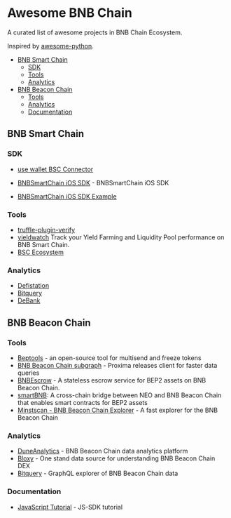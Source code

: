 # Awesome BNB Chain

A curated list of awesome projects in BNB Chain Ecosystem.

Inspired by [awesome-python](https://github.com/vinta/awesome-python/).

- [BNB Smart Chain](#bnb-smart-chain)
  * [SDK](#sdk)
  * [Tools](#tools)
  * [Analytics](#analytics)
- [BNB Beacon Chain](#bnb-beacon-chain)
  * [Tools](#tools-1)
  * [Analytics](#analytics-1)
  * [Documentation](#documentation)


## BNB Smart Chain

### SDK

* [use wallet BSC Connector](https://github.com/aragon/use-wallet/tree/master/examples)

* [BNBSmartChain iOS SDK](https://github.com/centerprime/BinanceSmartChain-iOS-SDK) - BNBSmartChain iOS SDK

* [BNBSmartChain iOS SDK Example](https://github.com/centerprime/BinanceSmartChain-iOS-Wallet-Sample)

### Tools

* [truffle-plugin-verify](https://github.com/rkalis/truffle-plugin-verify)
* [yieldwatch](https://yieldwatch.net/) Track your Yield Farming and Liquidity Pool performance on BNB Smart Chain.
* [BSC Ecosystem](https://github.com/bnb-chain/bsc-ecosystem)

### Analytics

* [Defistation](https://www.defistation.io/)
* [Bitquery](https://bitquery.io/blog/binance-smart-chain-api)
* [DeBank](https://debank.com/projects?type=bsc)

## BNB Beacon Chain

### Tools

* [Beptools](https://beptools.org/) - an open-source tool for multisend and freeze tokens
* [BNB Beacon Chain subgraph](https://github.com/proxima-one/binance-chain-subgraph) - Proxima releases client for faster data queries
* [BNBEscrow](https://gitlab.com/canyacoin/canwork/bepescrow) - A stateless escrow service for BEP2 assets on BNB Beacon Chain.
* [smartBNB](https://github.com/safudex/smartbnb): A cross-chain bridge between NEO and BNB Beacon Chain that enables smart contracts for BEP2 assets
* [Minstscan - BNB Beacon Chain Explorer](https://binance.mintscan.io/) - A fast explorer for the BNB Beacon Chain

### Analytics

* [DuneAnalytics](https://explore.duneanalytics.com/public/dashboards/orYVVlec8ZaUrLr9yfDW0eyAZKMYt06Uab7qDPlx) - BNB Beacon Chain data analytics platform
* [Bloxy](https://stat.bloxy.info/superset/dashboard/binance/?standalone=true) - One stand data source for understanding BNB Beacon Chain DEX
* [Bitquery](https://explorer.bitquery.io/binance) - GraphQL explorer of BNB Beacon Chain data

### Documentation

* [JavaScript Tutorial](https://docs.beptools.org/) - JS-SDK tutorial

